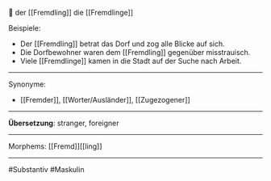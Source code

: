 🔵 der [[Fremdling]]
die [[Fremdlinge]]

Beispiele:

- Der [[Fremdling]] betrat das Dorf und zog alle Blicke auf sich.
- Die Dorfbewohner waren dem [[Fremdling]] gegenüber misstrauisch.
- Viele [[Fremdlinge]] kamen in die Stadt auf der Suche nach Arbeit.

---
Synonyme:
- [[Fremder]], [[Worter/Ausländer]], [[Zugezogener]]

---
**Übersetzung**: stranger, foreigner

---

Morphems:
[[Fremd]][[ling]]

---
#Substantiv #Maskulin